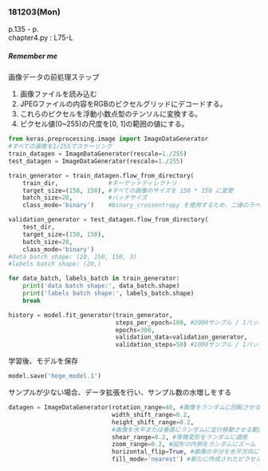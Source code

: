 ### 181203(Mon)  
p.135 - p.  
chapter4.py : L75-L
##### *Remember me*  
画像データの前処理ステップ
1. 画像ファイルを読み込む
2. JPEGファイルの内容をRGBのピクセルグリッドにデコードする。
3. これらのピクセルを浮動小数点型のテンソルに変換する。
4. ピクセル値(0~255)の尺度を[0, 1]の範囲の値にする。

```python
from keras.preprocessing.image import ImageDataGenerator
#すべての画像を1/255でスケーリング
train_datagen = ImageDataGenerator(rescale=1./255)
test_datagen = ImageDataGenerator(rescale=1./255)

train_generator = train_datagen.flow_from_directory(
    train_dir,              #ターゲットディレクトリ
    target_size=(150, 150), #すべての画像のサイズを 150 * 150 に変更
    batch_size=20,          #バッチサイズ
    class_mode='binary')    #binary_crossentropy を使用するため、二値のラベルが必要

validation_generator = test_datagen.flow_from_directory(
    test_dir,
    target_size=(150, 150),
    batch_size=20,
    class_mode='binary')
#data batch shape: (20, 150, 150, 3)
#labels batch shape: (20,)

for data_batch, labels_batch in train_generator:
    print('data batch shape:', data_batch.shape)
    print('labels batch shape:', labels_batch.shape)
    break

history = model.fit_generator(train_generator,
                              steps_per_epoch=100, #2000サンプル / 1バッチ20
                              epochs=300,
                              validation_data=validation_generator,
                              validation_steps=50) #1000サンプル / 1バッチ20

```
学習後、モデルを保存
```python
model.save('hoge_model.1')
```

サンプルが少ない場合、データ拡張を行い、サンプル数の水増しをする
```python
datagen = ImageDataGenerator(rotation_range=40, #画像をランダムに回転させる
                             width_shift_range=0.2,
                             height_shift_range=0.2,
                             #画像を水平または垂直にランダムに並行移動させる範囲(幅全体または高さ全体の割合)
                             shear_range=0.2, #等積変形をランダムに適用
                             zoom_range=0.2, #図形の内側をランダムにズーム
                             horizontal_flip=True, #画像の半分を水平方向にランダムに反転
                             fill_mode='nearest') #新たに作成されたピクセルを埋めるための戦略

```
